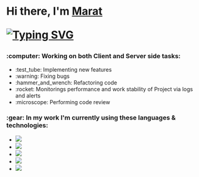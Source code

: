 <h1>Hi there, I'm <a href="https://www.linkedin.com/in/marat-eldarov-sravni/" target="_blank">Marat</a> 

<!--
**MaratEldarov/MaratEldarov** is a ✨ _special_ ✨ repository because its `README.md` (this file) appears on your GitHub profile.

Here are some ideas to get you started:

- 🔭 I’m currently working on ...
- 🌱 I’m currently learning ...
- 👯 I’m looking to collaborate on ...
- 🤔 I’m looking for help with ...
- 💬 Ask me about ...
- 📫 How to reach me: ...
- 😄 Pronouns: ...
- ⚡ Fun fact: ...
-->
<a href="https://git.io/typing-svg"><img src="https://readme-typing-svg.herokuapp.com?font=Fira+Code&pause=1000&color=0DD149&background=FF8C4300&width=435&lines=Front-end+React+dev+in+Sravni" alt="Typing SVG" /></a>
<h3>:computer: Working on both Client and Server side tasks: </h3>
  
<ul>
  <li>:test_tube: Implementing new features</li>
  <li>:warning: Fixing bugs</li>
  <li>:hammer_and_wrench: Refactoring code</li>
  <li>:rocket: Monitorings performance and work stability of Project via logs and alerts</li>
  <li>:microscope: Performing code review</li>
</ul>

<h3>:gear: In my work I'm currently using these languages & technologies: </h3>

<ul>
  <li><img src='https://img.shields.io/badge/typescript-%23007ACC.svg?style=for-the-badge&logo=typescript&logoColor=white' /></li>
  <li><img src='https://img.shields.io/badge/react-%2320232a.svg?style=for-the-badge&logo=react&logoColor=%2361DAFB' /></li>
  <li><img src='https://img.shields.io/badge/node.js-6DA55F?style=for-the-badge&logo=node.js&logoColor=white' /></li>
  <li><img src='https://img.shields.io/badge/redux-%23593d88.svg?style=for-the-badge&logo=redux&logoColor=white' /></li>
  <li><img src='https://img.shields.io/badge/css3-%231572B6.svg?style=for-the-badge&logo=css3&logoColor=white' /></li>
<ul>
